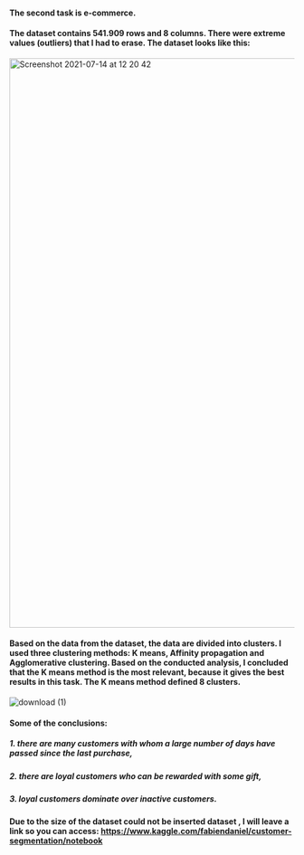 #### The second task is e-commerce. 
#### The dataset contains 541.909 rows and 8 columns. There were extreme values (outliers) that I had to erase. The dataset looks like this:
<img width="1007" alt="Screenshot 2021-07-14 at 12 20 42" src="https://user-images.githubusercontent.com/87364202/125606368-b7fb7a40-1ee5-44fe-b7bf-060fd4f7d435.png">

#### Based on the data from the dataset, the data are divided into clusters. I used three clustering methods: K means, Affinity propagation and Agglomerative clustering. Based on the conducted analysis, I concluded that the K means method is the most relevant, because it gives the best results in this task. The K means method defined 8 clusters.
![download (1)](https://user-images.githubusercontent.com/87364202/125600865-bb58956c-9167-446d-9ba1-1e006036d1be.png)
#### Some of the conclusions:
##### 1. there are many customers with whom a large number of days have passed since the last purchase,
##### 2. there are loyal customers who can be rewarded with some gift,
##### 3. loyal customers dominate over inactive customers.

#### Due to the size of the dataset could not be inserted dataset , I will leave a link so you can access: https://www.kaggle.com/fabiendaniel/customer-segmentation/notebook
